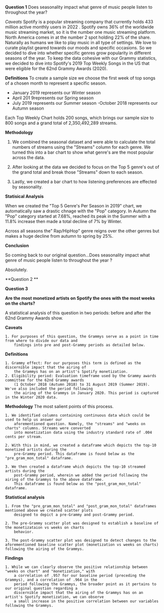 




**Question 1** 
Does seasonality impact what genre of music people listen to throughout the year?


*Caveats* 
Spotify is a popular streaming company that currently holds 433 million active monthly users in 2022 . 
Spotify owns 36% of the worldwide music streaming market, so it is the number one music streaming platform. North America comes in at the number 2 spot holding 22% of the share. Naturally as humans we like to play music in all type of settings. We love to curate playlist geared towards our moods and specific occasions. So we decided to dive into whether specific genres grow popularity in different seasons of the year. To keep the data cohesive with our Grammy statistics,  we decided to dive into Spotify's 2019 Top Weekly Songs in the US that were eligible for the 62nd Grammy Awards (2020). 


**Definitions**
To create a sample size we choose the first week of top songs of a chosen month to represent a specific season.

- January 2019 represents our Winter season
- April 201 9represents our Spring season
- July 2019 represents our Summer season
-October 2018 represents our  Autumn season 

Each Top Weekly Chart holds 200 songs, which brings our sample size to 800 songs and a grand total of 2,350,492,289 streams. 

**Methodology**

1. We combined the seasonal dataset and were able to calculate the total numbers of streams using the "Streams" column for each genre. We turned this into a bar chart to show what genre's are the most popular across the data. 
 
2. After looking at the data we decided to focus on the Top 5 genre's out of the grand total and break those "Streams" down to each season. 

3. Lastly, we created a bar chart to how listening preferences are effected by seasonality. 



**Statisical Analysis**

When we created the "Top 5 Genre's Per Season in 2019" chart, we automatically saw a drastic chnage with the "Pop" category. In Autumn the "Pop" category started at 7.68%,  reached its peak in the Summer with a 11.8% increase then made a total decline of 7% by Winter. 

Across all seasons the" Rap/HipHop" genre reigns over the other genres but makes a huge decline from autumn to spring by 25%. 


**Conclusion**

So coming back to our original question...Does seasonality impact what genre of music people listen to throughout the year ? 

Absolutely. 





**Question 2 ** 



























**Question 3**

**Are the most monetized artists on Spotify the ones with the most weeks on the charts?**

A statistical analysis of this question in two periods: before and after the 62nd Grammy Awards show.

**Caveats**

    1. For purposes of this question, the Grammys serve as a point in time from where to divide our data and 
        findings into pre and post-Grammy periods as detailed below. 

**Definitions** 

    1. Grammy effect: For our purposes this term is defined as the discernible impact that the airing of 
        the Grammys has on an artist's Spotify monetization.
    2. Eligibility period: Evaluation timeframe used by the Grammy awards committee for the 62nd Grammy awards 
        (1 October 2018 (Autumn 2018) to 31 August 2019 (Summer 2019). We've also included the period following 
        the airing of the Grammys in January 2020. This period is captured in the Winter 2020 data. 
        
**Methodology** The most salient points of this process. 

    1. We identified columns containing continuous data which could be used to help us answer our 
        aforementioned question. Namely, the "streams" and "weeks on charts" columns. Streams were converted 
        into monetization data using the industry standard rate of .004 cents per stream. 
        
    2. With this in mind, we created a dataframe which depicts the top-10 monetized artists during the 
        pre-Grammy period. This dataframe is found below as the "pre_gram_mon_total" dataframe. 
        
    3. We then created a dataframe which depicts the top-10 streamed artists during the 
        post-Grammy period, wherein we added the period following the airing of the Grammys to the above dataframe.  
        This dataframe is found below as the "post_gram_mon_total" dataframe.  
            
**Statistical analysis**

    1. From the "pre_gram_mon_total" and "post_gram_mon_total" dataframes mentioned above we created scatter plots 
        designed to depict a pre-Grammy and post-Grammy period. 

    2. The pre-Grammy scatter plot was designed to establish a baseline of the monetizataion vs weeks on charts 
        behavior.   
        
    3. The post-Grammy scatter plot was designed to detect changes to the aforementioned baseline scatter plot (monetization vs weeks on charts) following the airing of the Grammys. 
    
**Findings**

    1. While we can clearly observe the positive relationship between "weeks on chart" and "monetization," with 
        a correlation of .957 for our baseline period (preceding the Grammys), and a correlation of .964 in the 
        period following the Grammys, the broader point as it pertains to our original question regarding a
        discernible impact that the airing of the Grammys has on an artist's Spotify monetization, we can observe 
        a small increase in the positive correlation between our variables following the Grammys.  
 
